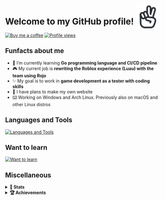<a href="https://iconoir.com">
  <picture>
    <source media="(prefers-color-scheme: dark)" srcset="./img/peace-hand-dark.svg">
    <img alt="Peace Hand" align="right" width="16%" src="./img/peace-hand-light.svg">
  </picture>
</a>

# Welcome to my GitHub profile!

[![Buy me a coffee](https://img.shields.io/badge/Buy_Me_A_Coffee-FFDD00?style=for-the-badge&logo=buy-me-a-coffee&logoColor=black)](https://bmc.link/mixerotn)
[![Profile views](https://komarev.com/ghpvc/?username=MixeroTN&color=0e75b6&style=for-the-badge)](#---)

## Funfacts about me

- 🌱 I’m currently learning **Go programming language and CI/CD pipeline**
- 🎮 My current job is **rewriting the Roblox experience (Luau) with the team using Rojo**
- ✨ My goal is to work in **game development as a tester with coding skills**
- 🍕 I have plans to make my own website
- ⌨️ Working on Windows and Arch Linux. Previously also on macOS and other Linux distros

## Languages and Tools

[![Languages and Tools](https://skillicons.dev/icons?i=lua,go,git,ts,html,css,githubactions,bash,powershell,py,cs,nodejs,react)](https://skillicons.dev)

## Want to learn

[![Want to learn](https://skillicons.dev/icons?i=docker,rust,cpp,unreal,unity,vim,jquery,dart)](https://skillicons.dev)

## Miscellaneous

<details>
  <summary><b>🚀 Stats</b></summary>
  <br>
  <!--START_SECTION:waka-->
**🐱 My GitHub Data** 

> 📦 155.1 kB Used in GitHub's Storage 
 > 
> 🏆 498 Contributions in the Year 2023
 > 
> 🚫 Not Opted to Hire
 > 
> 📜 20 Public Repositories 
 > 
> 🔑 32 Private Repositories 
 > 
📊 **This Week I Spent My Time On** 

```text
🕑︎ Time Zone: Europe/Warsaw

💬 Programming Languages: 
Go                       5 hrs 39 mins       █████████░░░░░░░░░░░░░░░░   34.17 % 
Lua                      2 hrs 54 mins       ████░░░░░░░░░░░░░░░░░░░░░   17.57 % 
Markdown                 2 hrs 1 min         ███░░░░░░░░░░░░░░░░░░░░░░   12.24 % 
TOML                     1 hr 37 mins        ██░░░░░░░░░░░░░░░░░░░░░░░   09.77 % 
YAML                     1 hr 3 mins         ██░░░░░░░░░░░░░░░░░░░░░░░   06.41 % 
```


 Last Updated on 02/07/2023 19:05:12 UTC
<!--END_SECTION:waka-->
</details>
<details>
  <summary><b>🏆 Achievements</b></summary>
  <img src = "https://metrics.lecoq.io/MixeroTN?template=classic&base.header=0&base.activity=0&base.community=0&base.repositories=0&base.metadata=0&achievements=1&achievements.threshold=C&achievements.secrets=true&achievements.limit=0&config.timezone=PL%2FWarsaw" width = "75%"/>
</details>
